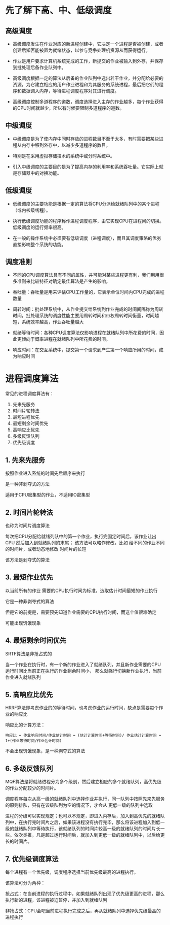 # 先了解下高、中、低级调度

## 高级调度
- 高级调度发生在作业对应的新进程创建中，它决定一个进程是否被创建，或者创建后知否能被置为就绪状态，以参与竞争处理机资源从而获得运行。

- 作业是用户要求计算机系统完成的工作，新提交的作业被输入到外存，并保存到批处理后备作业队列中。
- 高级调度根据一定的算法从后备的作业队列中选出若干作业，并分配给必要的资源，为它建立相应的用户作业进程和为其服务的系统进程，最后把它们的程序和数据调入内存，等待进程调度程序对其进行调度。
- 高级调度控制多道程序的道数，调度选择进入主存的作业越多，每个作业获得的CPU时间就越少，所以有时候要限制多道程序的道数。

## 中级调度
- 中级调度是为了使内存中同时存放的进程数目不至于太多，有时需要把某些进程从内存中移到外存中，以减少多道程序的数目。

- 特别是在采用虚拟存储技术的系统中或分时系统中。
- 引入中级调度的主要目的是为了提高内存的利用率和系统吞吐量。它实际上就是存储器中的对换功能。

## 低级调度
- 低级调度的主要功能是根据一定的算法将CPU分派给就绪队列中的某个进程（或内核级线程）。

- 执行低级调度功能的程序称作进程调度程序，由它实现CPU在进程间的切换。低级调度的运行频率很高。
- 在一般的操作系统中必须要有低级调度（进程调度），而且其调度策略的优劣直接影响整个系统的功能。

## 调度准则

- 不同的CPU调度算法具有不同的属性，并可能对某些进程更有利，我们用用很多准则来比较特征对确定最佳算法是产生的影响。

- 吞吐量：吞吐量是用来评估CPU工作量的，它表示单位时间内CPU完成的进程数量
- 周转时间：批处理系统中，从作业提交给系统到作业完成的时间间隔称为周转时间，批处理系统的调度性能主要用周转时间和带权周转时间衡量，时间越短，系统效率越高，作业吞吐量越大
- 就绪等待时间：各种CPU调度算法仅影响进程在就绪队列中所花费的时间，因此更倾向于慨率进程在就绪队列中所花费的时间。
- 响应时间：在交互系统中，提交第一个请求到产生第一个响应所用的时间，成为响应时间



# 进程调度算法
常见的进程调度算法有：
1. 先来先服务
2. 时间片轮转法
3. 最短进程优先
4. 最短剩余时间优先
5. 高响应比优先
6. 多级反馈队列
7. 优先级调度


## 1. 先来先服务

按照作业进入系统的时间先后顺序来执行

是一种非剥夺式的方法

适用于CPU密集型的作业，不适用IO密集型



## 2. 时间片轮转法

也称为时间片调度算法

每次把CPU分配给就绪列队中的第一个作业，执行完固定时间后，该作业让出CPU 然后加入到就绪队列的末尾；
该方法可以略作修改，比如 给不同的作业不同的时间片，或者动态地修改 时间片的长短

该方法是剥夺式的算法

## 3. 最短作业优先
以当前所有的作业 需要的CPU执行时间为标准，选取估计时间最短的作业执行

它是一种非剥夺式的算法

但是它的前提是，需要预先知道作业需要的CPU执行时间，而这个值很难确定

可能出现饥饿现象


## 4. 最短剩余时间优先
SRTF算法是非抢占式的

当一个作业在执行时，有一个新的作业进入了就绪队列，并且新作业需要的CPU运行时间比当前正在执行的作业剩余时间小，
那么就强行切换新作业执行，当前作业进入就绪队列



## 5. 高响应比优先
HRRF算法即考虑作业的的等待时间，也考虑作业的运行时间，缺点是需要每个作业的响应比

响应比的计算方法：

    响应比 = 作业响应时间/作业估计时间 = (估计计算时间+等待时间)/ 作业估计计算时间 = 1+(作业等待时间/作业估计时间)
            
不会出现饥饿现象，是一种剥夺式的算法


## 6. 多级反馈队列
MQF算法是将就绪进程分为多个级别，然后建立相应的多个就绪队列，高优先级的作业分配较少的时间片。

调度程序每次从高一级的就绪队列中选择作业并执行，同一队列中按照先来先服务的原则排队，只有在该级队列为空的情况下，才会从
更低一级的队列中选取

进程的分级可以实现规定；也可以不规定，即进入内存后，加入到高优先的就绪队列中，在执行完时间片之后，如果该进程没有执行完毕，那么将该进程加入到低一级的就绪队列中等待执行，该就绪队列的时间片较高一级的就绪队列的时间片长一些。依次类推，凡是超过运行时间后，就加入到更低一级的就绪队列中，以后给更长的时间片。

## 7. 优先级调度算法
每个进程有一个优先级，调度程序选择当前优先级最高的进程执行。

该算法可分为两种：

抢占式：在当前进程的执行过程中，如果就绪队列出现了优先级更高的进程，那么执行新的进程，该进程被迫暂停，并加入到就绪队列

非抢占式：CPU会吧当前进程执行完成之后，再从就绪队列中选择优先级最高的进程执行